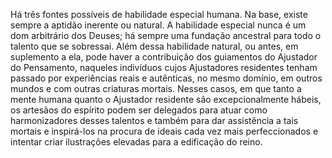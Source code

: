 ﻿Há três fontes possíveis de habilidade especial humana. Na base, existe sempre a aptidão inerente ou natural. A habilidade especial nunca é um dom arbitrário dos Deuses; há sempre uma fundação ancestral para todo o talento que se sobressai. Além dessa habilidade natural, ou antes, em suplemento a ela, pode haver a contribuição dos guiamentos do Ajustador do Pensamento, naqueles indivíduos cujos Ajustadores residentes tenham passado por experiências reais e autênticas, no mesmo domínio, em outros mundos e com outras criaturas mortais. Nesses casos, em que tanto a mente humana quanto o Ajustador residente são excepcionalmente hábeis, os artesãos do espírito podem ser delegados para atuar como harmonizadores desses talentos e também para dar assistência a tais mortais e inspirá-los na procura de ideais cada vez mais perfeccionados e intentar criar ilustrações elevadas para a edificação do reino.